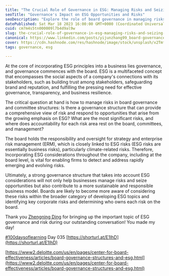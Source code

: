 ```yaml
---
title: "The Crucial Role of Governance in ESG: Managing Risks and Seizing Opportunities"
seoTitle: "Governance's Impact on ESG Opportunities and Risks"
seoDescription: "Explore the role of board governance in managing risks and opportunities within ESG principles for sustainable business models"
datePublished: Sat Mar 18 2023 16:00:00 GMT+0000 (Coordinated Universal Time)
cuid: cm7m4s5tn000009l7b4d9al9w
slug: the-crucial-role-of-governance-in-esg-managing-risks-and-seizing-opportunities
canonical: https://www.linkedin.com/posts/yijunzhang99_board-governance-structures-and-esg-activity-7043042347122659328-VNkE?utm_source=share&utm_medium=member_desktop&rcm=ACoAAB__PoIB1cLUOPR8eYXzRLP87SRTwoyiOsQ
cover: https://cdn.hashnode.com/res/hashnode/image/stock/unsplash/x2Tmfd1-SgA/upload/fd89859e81fe11f5e70aabb87a659e04.jpeg
tags: governance, esg

---
```


At the core of incorporating ESG principles into a business lies governance, and governance commences with the board. ESG is a multifaceted concept that encompasses the social aspects of a company's connections with its stakeholders, such as building trust among stakeholders, safeguarding brand and reputation, and fulfilling the pressing need for effective governance, transparency, and business resilience.  
  
The critical question at hand is how to manage risks in board governance and committee structures: Is there a governance structure that can provide a comprehensive view of risk and respond to opportunities that arise from the growing emphasis on ESG? What are the most significant risks, and where does accountability for each risk area rest on the board, committees, and management?  
  
The board holds the responsibility and oversight for strategy and enterprise risk management (ERM), which is closely linked to ESG risks (ESG risks are essentially business risks), particularly climate-related risks. Therefore, Incorporating ESG considerations throughout the company, including at the board level, is vital for enabling firms to detect and address rapidly emerging and evolving risks.  
  
Ultimately, a strong governance structure that takes into account ESG considerations will not only help businesses manage risks and seize opportunities but also contribute to a more sustainable and responsible business model. Boards are likely to become more aware of considering these risks within the broader category of developing ESG topics and identifying key corporate risks and determining who owns each risk on the board.  
  
Thank you [Zhengning Ding](https://www.linkedin.com/in/zhengning-ding/) for bringing up the important topic of ESG governance and risk during our outstanding conversation! You made my day!  
  
[#100daysoflearning](https://www.linkedin.com/search/results/all/?keywords=%23100daysoflearning&origin=HASH_TAG_FROM_FEED) Day 035 [https://shorturl.at/E1lhD](https://shorturl.at/E1lhD)

[https://www2.deloitte.com/us/en/pages/center-for-board-effectiveness/articles/board-governance-structures-and-esg.html](https://www2.deloitte.com/us/en/pages/center-for-board-effectiveness/articles/board-governance-structures-and-esg.html)